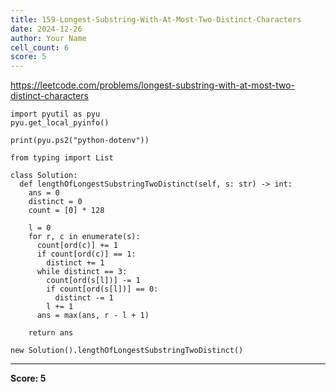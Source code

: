 ```yaml
---
title: 159-Longest-Substring-With-At-Most-Two-Distinct-Characters
date: 2024-12-26
author: Your Name
cell_count: 6
score: 5
---
```


https://leetcode.com/problems/longest-substring-with-at-most-two-distinct-characters


```
import pyutil as pyu
pyu.get_local_pyinfo()
```


```
print(pyu.ps2("python-dotenv"))
```


```
from typing import List
```


```
class Solution:
  def lengthOfLongestSubstringTwoDistinct(self, s: str) -> int:
    ans = 0
    distinct = 0
    count = [0] * 128

    l = 0
    for r, c in enumerate(s):
      count[ord(c)] += 1
      if count[ord(c)] == 1:
        distinct += 1
      while distinct == 3:
        count[ord(s[l])] -= 1
        if count[ord(s[l])] == 0:
          distinct -= 1
        l += 1
      ans = max(ans, r - l + 1)

    return ans
```


```
new Solution().lengthOfLongestSubstringTwoDistinct()
```


---
**Score: 5**